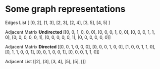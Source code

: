 # Some graph representations

Edges List
[ [0, 2], [1, 3], [2, 3], [2, 4], [3, 5], [4, 5] ]

Adjacent Matrix **Undirected**
[[0, 0, 1, 0, 0, 0],
 [0, 0, 0, 1, 0, 0],
 [0, 0, 0, 1, 1, 0],
 [0, 0, 0, 0, 0, 1],
 [0, 0, 0, 0, 0, 1],
 [0, 0, 0, 0, 0, 0]]

Adjacent Matrix **Directed**
[[0, 0, 1, 0, 0, 0],
 [0, 0, 0, 1, 0, 0],
 [1, 0, 0, 1, 1, 0],
 [0, 1, 1, 0, 0, 1],
 [0, 0, 1, 0, 0, 1],
 [0, 0, 0, 1, 1, 0]]

Adjacent List
[[2],
 [3],
 [3, 4],
 [5],
 [5],
 []]
